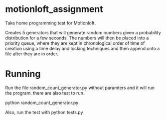 # motionloft_assignment
Take home programming test for Motionloft.

Creates 5 generators that will generate random numbers given a probability distribution for a few seconds. The numbers will then be placed into a priority queue, where they are kept in chronological order of time of creation using a time delay and locking techniques and then append onto a file after they are in order.

# Running
Run the file random_count_generator.py without paramters and it will run the program.
there are also test to run.


python random_count_generator.py

Also, run the test with python tests.py



